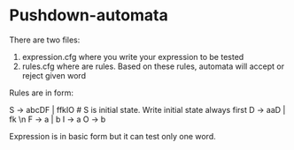 # Pushdown-automata

There are two files:
1) expression.cfg where you write your expression to be tested
2) rules.cfg where are rules. Based on these rules, automata will accept or reject given word

Rules are in form:

S -> abcDF | ffkIO  # S is initial state. Write initial state always first
D -> aaD | fk \n
F -> a | b
I -> a
O -> b

Expression is in basic form but it can test only one word.

